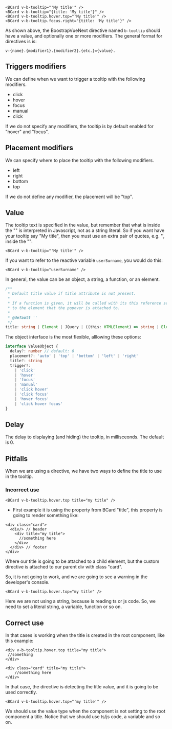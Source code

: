 <DirectiveHeader path="BTooltip/index.ts" title="BTooltip" />

<BCard class="bg-body-tertiary">

```vue-html
<BCard v-b-tooltip="'My title'" />
<BCard v-b-tooltip="{title: 'My title'}" />
<BCard v-b-tooltip.hover.top="'My title'" />
<BCard v-b-tooltip.focus.right="{title: 'My title'}" />
```

</BCard>

As shown above, the BoostrapVueNext directive named `b-tooltip` should have a value, and optionally one or more modifiers. The general format for directives is is:

```vue-html
v-{name}.{modifier1}.{modifier2}.{etc.}={value}.
```

## Triggers modifiers

We can define when we want to trigger a tooltip with the following modifiers.

- click
- hover
- focus
- manual
- click

If we do not specify any modifiers, the tooltip is by default enabled for "hover" and "focus".

## Placement modifiers

We can specify where to place the tooltip with the following modifiers.

- left
- right
- bottom
- top

If we do not define any modifier, the placement will be "top".

## Value

The tooltip text is specified in the value, but remember that what is inside the "" is interpreted in Javascript, not as a string literal. So if you want have your tooltip say "My title", then you must use an extra pair of quotes, e.g. '', inside the "":

```vue-html
<BCard v-b-tooltip="'My title'" />
```

If you want to refer to the reactive variable `userSurname`, you would do this:

```vue-html
<BCard v-b-tooltip="userSurname" />
```

In general, the value can be an object, a string, a function, or an element.

<BCard class="bg-body-tertiary">

```ts
/**
 * Default title value if title attribute is not present.
 *
 * If a function is given, it will be called with its this reference set
 * to the element that the popover is attached to.
 *
 * @default ''
 */
title: string | Element | JQuery | ((this: HTMLElement) => string | Element | JQuery)
```

</BCard>

The object interface is the most flexible, alllowing these options:

<BCard class="bg-body-tertiary">

```ts
interface ValueObject {
  delay?: number // default: 0
  placement?: 'auto' | 'top' | 'bottom' | 'left' | 'right'
  title?: string
  trigger?:
    | 'click'
    | 'hover'
    | 'focus'
    | 'manual'
    | 'click hover'
    | 'click focus'
    | 'hover focus'
    | 'click hover focus'
}
```

</BCard>

## Delay

The delay to displaying (and hiding) the tooltip, in millisceonds. The default is 0.

## Pitfalls

When we are using a directive, we have two ways to define the title to use in the tooltip.

### Incorrect use

<BCard class="bg-body-tertiary">

```vue-html
<BCard v-b-tooltip.hover.top title="my title" />
```

</BCard>

- First example it is using the property from BCard "title", this property is going to render something like:

<BCard class="bg-body-tertiary">

```vue-html
<div class="card">
  <div/> // header
    <div title="my title">
      //something here
    </div>
  </div> // footer
</div>
```

</BCard>

Where our title is going to be attached to a child element, but the custom directive is attached to our parent div with class "card".

So, it is not going to work, and we are going to see a warning in the developer's console.

<BCard class="bg-body-tertiary">

```vue-html
<BCard v-b-tooltip.hover.top="my title" />
```

</BCard>

Here we are not using a string, because is reading ts or js code. So, we need to set a literal string, a variable, function or so on.

## Correct use

In that cases is working when the title is created in the root component, like this example:

<BCard class="bg-body-tertiary">

```vue-html
<div v-b-tooltip.hover.top title="my title">
 //something
</div>
```

</BCard>

<BCard class="bg-body-tertiary">

```vue-html
<div class="card" title="my title">
    //something here
</div>
```

</BCard>

In that case, the directive is detecting the title value, and it is going to be used correctly.

<BCard class="bg-body-tertiary">

```vue-html
<BCard v-b-tooltip.hover.top="'my title'" />
```

</BCard>

We should use the value type when the component is not setting to the root component a title. Notice that we should use ts/js code, a variable and so on.

<script setup lang="ts">
import {BCard, BCardBody} from 'bootstrap-vue-next'

import DirectiveHeader from './DirectiveHeader.vue'
</script>
